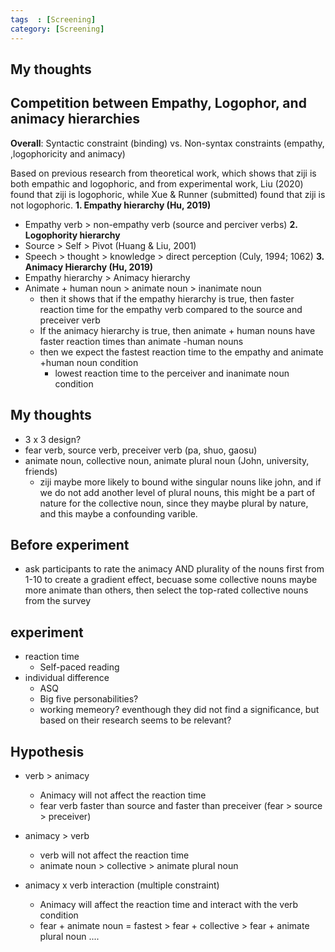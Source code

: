 ```yaml
---
tags  : [Screening]
category: [Screening]
---
```


## My thoughts 

## Competition between Empathy, Logophor, and animacy hierarchies 

**Overall**: Syntactic constraint (binding) vs. Non-syntax constraints (empathy, ,logophoricity and animacy)

Based on previous research from theoretical work, which shows that ziji is both empathic and logophoric, and from experimental work, Liu (2020) found that ziji is logophoric, while Xue & Runner (submitted) found that ziji is not logophoric. 
**1. Empathy hierarchy (Hu, 2019)**
- Empathy verb > non-empathy verb (source and perciver verbs)
**2. Logophority hierarchy**
- Source > Self > Pivot (Huang & Liu, 2001)
- Speech > thought > knowledge > direct perception (Culy, 1994; 1062)
**3. Animacy Hierarchy (Hu, 2019)**
- Empathy hierarchy > Animacy hierarchy
- Animate + human noun > animate noun > inanimate noun
  - then it shows that if the empathy hierarchy is true, then faster reaction time for the empathy verb compared to the source and preceiver verb
  - If the animacy hierarchy is true, then animate + human nouns have faster reaction times than animate -human nouns
  - then we expect the fastest reaction time to the empathy and animate +human noun condition
    - lowest reaction time to the perceiver and inanimate noun condition

## My thoughts 
- 3 x 3 design?
- fear verb, source verb, preceiver verb (pa, shuo, gaosu)
- animate noun, collective noun, animate plural noun (John, university, friends) 
  -  ziji maybe more likely to bound withe singular nouns like john, and if we do not add another level of plural nouns, this might be a part of nature for the collective noun, since they maybe plural by nature, and this maybe a confounding varible.
 

## Before experiment 
- ask participants to rate the animacy AND plurality of the nouns first from 1-10 to create a gradient effect, becuase some collective nouns maybe more animate than others, then select the top-rated collective nouns from the survey

## experiment 
- reaction time
  - Self-paced reading
- individual difference 
  - ASQ
  - Big five personabilities?
  - working memeory? eventhough they did not find a significance, but based on their research seems to be relevant?

## Hypothesis
- verb > animacy
  - Animacy will not affect the reaction time
  - fear verb faster than source and faster than preceiver (fear > source > preceiver)

- animacy > verb
  - verb will not affect the reaction time
  - animate noun > collective > animate plural noun 
  
- animacy x verb interaction (multiple constraint)
  - Animacy will affect the reaction time and interact with the verb condition
  - fear + animate noun = fastest > fear + collective > fear + animate plural noun ....
 

